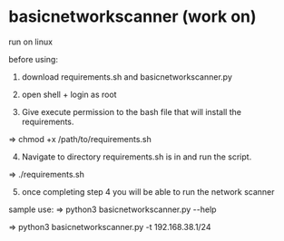 # basicnetworkscanner (work on)

run on linux

before using:
1. download requirements.sh and basicnetworkscanner.py

2. open shell + login as root

3. Give execute permission to the bash file that will install the requirements. 

=>  chmod +x /path/to/requirements.sh

4. Navigate to directory requirements.sh is in and run the script.

=>  ./requirements.sh

5. once completing step 4 you will be able to run the network scanner


sample use: 
=>  python3 basicnetworkscanner.py --help

=>  python3 basicnetworkscanner.py -t 192.168.38.1/24
